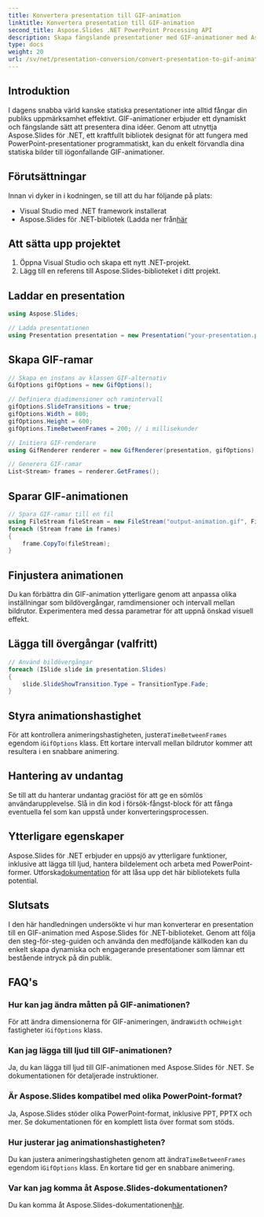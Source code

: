 ```yaml
---
title: Konvertera presentation till GIF-animation
linktitle: Konvertera presentation till GIF-animation
second_title: Aspose.Slides .NET PowerPoint Processing API
description: Skapa fängslande presentationer med GIF-animationer med Aspose.Slides för .NET. Förvandla statiska bilder till dynamiska visuella upplevelser.
type: docs
weight: 20
url: /sv/net/presentation-conversion/convert-presentation-to-gif-animation/
---
```


## Introduktion

I dagens snabba värld kanske statiska presentationer inte alltid fångar din publiks uppmärksamhet effektivt. GIF-animationer erbjuder ett dynamiskt och fängslande sätt att presentera dina idéer. Genom att utnyttja Aspose.Slides för .NET, ett kraftfullt bibliotek designat för att fungera med PowerPoint-presentationer programmatiskt, kan du enkelt förvandla dina statiska bilder till iögonfallande GIF-animationer.

## Förutsättningar

Innan vi dyker in i kodningen, se till att du har följande på plats:

- Visual Studio med .NET framework installerat
-  Aspose.Slides för .NET-bibliotek (Ladda ner från[här](https://releases.aspose.com/slides/net)

## Att sätta upp projektet

1. Öppna Visual Studio och skapa ett nytt .NET-projekt.
2. Lägg till en referens till Aspose.Slides-biblioteket i ditt projekt.

## Laddar en presentation

```csharp
using Aspose.Slides;

// Ladda presentationen
using Presentation presentation = new Presentation("your-presentation.pptx");
```

## Skapa GIF-ramar

```csharp
// Skapa en instans av klassen GIF-alternativ
GifOptions gifOptions = new GifOptions();

// Definiera diadimensioner och ramintervall
gifOptions.SlideTransitions = true;
gifOptions.Width = 800;
gifOptions.Height = 600;
gifOptions.TimeBetweenFrames = 200; // i millisekunder

// Initiera GIF-renderare
using GifRenderer renderer = new GifRenderer(presentation, gifOptions);

// Generera GIF-ramar
List<Stream> frames = renderer.GetFrames();
```

## Sparar GIF-animationen

```csharp
// Spara GIF-ramar till en fil
using FileStream fileStream = new FileStream("output-animation.gif", FileMode.Create);
foreach (Stream frame in frames)
{
    frame.CopyTo(fileStream);
}
```

## Finjustera animationen

Du kan förbättra din GIF-animation ytterligare genom att anpassa olika inställningar som bildövergångar, ramdimensioner och intervall mellan bildrutor. Experimentera med dessa parametrar för att uppnå önskad visuell effekt.

## Lägga till övergångar (valfritt)

```csharp
// Använd bildövergångar
foreach (ISlide slide in presentation.Slides)
{
    slide.SlideShowTransition.Type = TransitionType.Fade;
}
```

## Styra animationshastighet

 För att kontrollera animeringshastigheten, justera`TimeBetweenFrames` egendom i`GifOptions` klass. Ett kortare intervall mellan bildrutor kommer att resultera i en snabbare animering.

## Hantering av undantag

Se till att du hanterar undantag graciöst för att ge en sömlös användarupplevelse. Slå in din kod i försök-fångst-block för att fånga eventuella fel som kan uppstå under konverteringsprocessen.

## Ytterligare egenskaper

 Aspose.Slides för .NET erbjuder en uppsjö av ytterligare funktioner, inklusive att lägga till ljud, hantera bildelement och arbeta med PowerPoint-former. Utforska[dokumentation](https://reference.aspose.com/slides/net) för att låsa upp det här bibliotekets fulla potential.

## Slutsats

I den här handledningen undersökte vi hur man konverterar en presentation till en GIF-animation med Aspose.Slides för .NET-biblioteket. Genom att följa den steg-för-steg-guiden och använda den medföljande källkoden kan du enkelt skapa dynamiska och engagerande presentationer som lämnar ett bestående intryck på din publik.

## FAQ's

### Hur kan jag ändra måtten på GIF-animationen?

 För att ändra dimensionerna för GIF-animeringen, ändra`Width` och`Height` fastigheter i`GifOptions` klass.

### Kan jag lägga till ljud till GIF-animationen?

Ja, du kan lägga till ljud till GIF-animationen med Aspose.Slides för .NET. Se dokumentationen för detaljerade instruktioner.

### Är Aspose.Slides kompatibel med olika PowerPoint-format?

Ja, Aspose.Slides stöder olika PowerPoint-format, inklusive PPT, PPTX och mer. Se dokumentationen för en komplett lista över format som stöds.

### Hur justerar jag animationshastigheten?

 Du kan justera animeringshastigheten genom att ändra`TimeBetweenFrames` egendom i`GifOptions` klass. En kortare tid ger en snabbare animering.

### Var kan jag komma åt Aspose.Slides-dokumentationen?

 Du kan komma åt Aspose.Slides-dokumentationen[här](https://reference.aspose.com/slides/net).